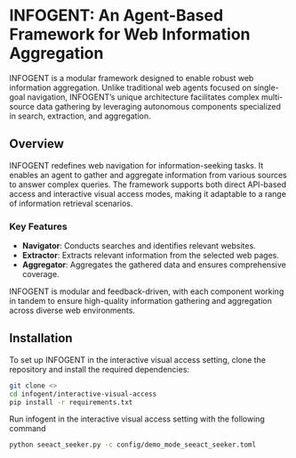 # INFOGENT: An Agent-Based Framework for Web Information Aggregation

INFOGENT is a modular framework designed to enable robust web information aggregation. Unlike traditional web agents focused on single-goal navigation, INFOGENT’s unique architecture facilitates complex multi-source data gathering by leveraging autonomous components specialized in search, extraction, and aggregation.

## Overview

INFOGENT redefines web navigation for information-seeking tasks. It enables an agent to gather and aggregate information from various sources to answer complex queries. The framework supports both direct API-based access and interactive visual access modes, making it adaptable to a range of information retrieval scenarios.

### Key Features

- **Navigator**: Conducts searches and identifies relevant websites.
- **Extractor**: Extracts relevant information from the selected web pages.
- **Aggregator**: Aggregates the gathered data and ensures comprehensive coverage.

INFOGENT is modular and feedback-driven, with each component working in tandem to ensure high-quality information gathering and aggregation across diverse web environments.

## Installation

To set up INFOGENT in the interactive visual access setting, clone the repository and install the required dependencies:

```bash
git clone <>
cd infogent/interactive-visual-access
pip install -r requirements.txt
```
Run infogent in the interactive visual access setting with the following command
```bash
python seeact_seeker.py -c config/demo_mode_seeact_seeker.toml
```
